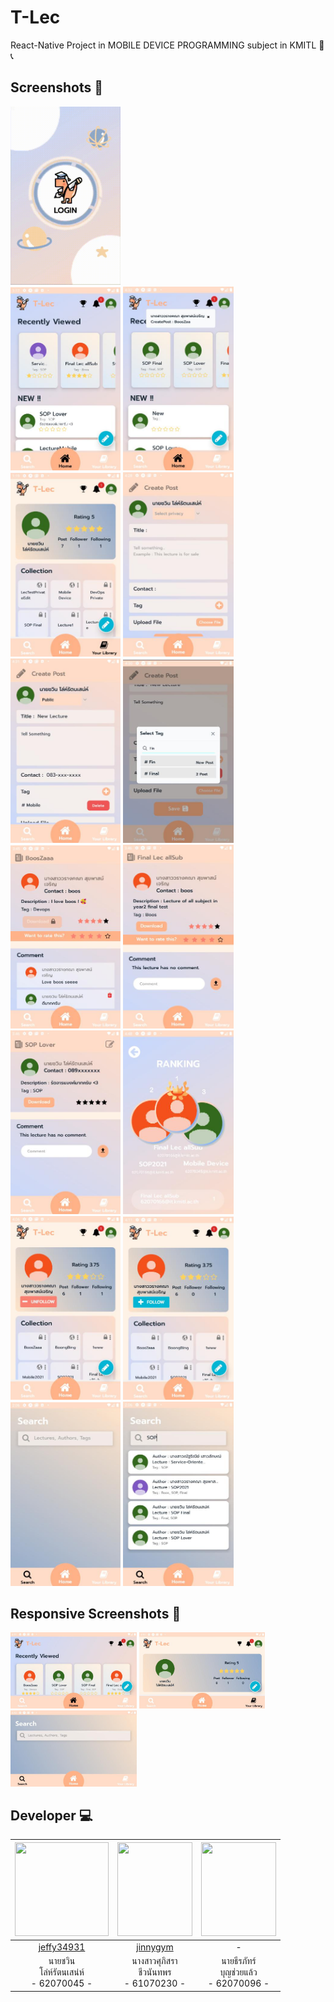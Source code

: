 # T-Lec
React-Native Project in MOBILE DEVICE PROGRAMMING subject in KMITL :iphone: :telephone_receiver:

## Screenshots :camera_flash:
<div><img width="35%" src="src/screen/LoginScreen.gif"></div>
<div><img width="35%" src="src/screen/HomeScreen.jpg"> <img width="35%" src="src/screen/Notification.jpg"></div>
<div><img width="35%" src="src/screen/LibraryScreen.jpg"> <img width="35%" src="src/screen/CreatePostScreen_1.jpg"></div>
<div><img width="35%" src="src/screen/CreatePostScreen_2.jpg"> <img width="35%" src="src/screen/CreatePostScreen_3.jpg"></div>
<div><img width="35%" src="src/screen/LectureScreen_1.jpg"> <img width="35%" src="src/screen/LectureScreen_2.jpg"></div>
<div><img width="35%" src="src/screen/LectureScreen_3.jpg"> <img width="35%" src="src/screen/RankingScreen.jpg"></div>
<div><img width="35%" src="src/screen/OtherLibraryScreen_1.jpg"> <img width="35%" src="src/screen/OtherLibraryScreen_2.jpg"></div>
<div><img width="35%" src="src/screen/SearchScreen_1.jpg"> <img width="35%" src="src/screen/SearchScreen_2.jpg"></div>

## Responsive Screenshots :camera_flash:
<div><img width="40%" src="src/screen/HomeScreen_Responsive.jpg"> <img width="40%" src="src/screen/LibraryScreen_Responsive.jpg"</div>
  <div><img width="40%" src="src/screen/SearchScreen_Responsive.jpg"></div>
  
## Developer :computer:
|<img src="src/Readme/Team/62070045.jpg" width="150px" height="150px">|<img src="src/img-member/61070230.jpg" width="120px" height="150px">|<img src="src/img-member/61070270.jpg" width="120px" height="150px">|
|:---:|:---:|:---:|
|[jeffy34931](https://github.com/Fyefee)|[jinnygym](https://github.com/jinnygym)|-|
|นายชวิน<br>โล่ห์รัตนเสน่ห์<br>- 62070045 -|นางสาวศุภิสรา<br>ชีวนันทพร<br>- 61070230 -|นายธีรภัทร์<br>บุญช่วยแล้ว<br>- 62070096 -|
